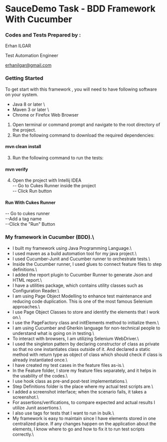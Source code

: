 # SauceDemo Task - BDD Framework With Cucumber



### Codes and Tests Prepared by :
Erhan ILGAR

Test Automation Engineer

erhanilgar@gmail.com

### Getting Started
To get start with this framework , you will need to have following software on your system.

* Java 8 or later \
* Maven 3 or later \
* Chrome or Firefox Web Browser

1. Open terminal or command prompt and navigate to the root directory of the project.
2. Run the following command to download the required dependencies:

#### mvn clean install

3. Run the following command to run the tests:

#### mvn verify

4. Open the project with Intellij IDEA\
-- Go to Cukes Runner inside the project\
-- Click Run button
#### Run With Cukes Runner

-- Go to cukes runner\
--Add a tag name\
--Click the "Run" Button

### My framework in Cucumber (BDD).\
* I built my framework using Java Programming Language.\
* I used maven as a build automation tool for my java project.\
* I used Cucumber-Junit and Cucumber runner to orchestrate tests.\
* Inside the Cucumber runner, I used glues to connect feature files to step definitions.\
* I added the report plugin to Cucumber Runner to generate Json and HTML report.\
* I have a utilities package, which contains utility classes such as Configuration Reader.\
* I am using Page Object Modelling to enhance test maintenance and reducing code duplication. This is one of the most famous Selenium approaches.\
* I use Page Object Classes to store and identify the elements that I work on.\
* I use the PageFactory class and initElements method to initialize them.\
* I am using Cucumber and Gherkin language for non-technical people to understand what is going on in testing.\
* To interact with browsers, I am utilizing Selenium WebDriver.\
* I used the singleton pattern by declaring constructor of class as private so that no one instantiates class outside of it. And declared a static method with return type as object of class which should check if class is already instantiated once.\
* I have created my test cases in the feature files as-is.\
* In the Feature folder, I store my feature files separately, and it helps in the usability of the codes.\
* I use hook class as pre-and post-test implementations.\
* Step Definitions folder is the place where my actual test scripts are.\
* I added a screenshot interface; when the scenario fails, it takes a screenshot.\
* For assertions/verifications, to compare expected and actual results I utilize Junit assertions.\
* I also use tags for tests that I want to run in bulk.\
* My framework is easy to maintain since I have elements stored in one centralized place. If any changes happen on the application about the elements, I know where to go and how to fix it to run test scripts correctly.\